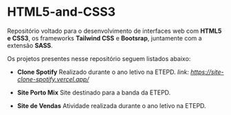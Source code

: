 # HTML5-and-CSS3
Repositório voltado para o desenvolvimento de interfaces web com **HTML5 e CSS3**, os frameworks **Tailwind CSS** e **Bootsrap**, juntamente com a extensão **SASS**.

Os projetos presentes nesse repositório seguem listados abaixo:
- **Clone Spotify**
        Realizado durante o ano letivo na ETEPD.
        *link: https://site-clone-spotify.vercel.app/*

- **Site Porto Mix**
        Site destinado para a banda da ETEPD.

- **Site de Vendas**
        Atividade realizada durante o ano letivo na ETEPD.
      
